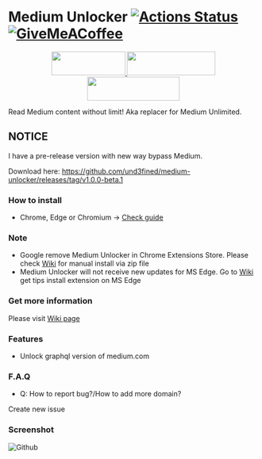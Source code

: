 # Medium Unlocker [![Actions Status](https://github.com/und3fined/medium-unlocker/workflows/build/badge.svg)](https://github.com/und3fined/medium-unlocker/actions)  [![GiveMeACoffee](https://img.shields.io/badge/Give%20Me%20a%20Coffee!-Paypal-blue)](https://paypal.me/und3fined)

<p align="center">
  <a href="https://storage.und3fy.dev/medium_unlocker-0.1.46.xpi" target="_blank">
    <img width="149" height="48" src="https://github.com/und3fined/medium-unlocker/blob/main/badges/Firefox.png?raw=true">
  </a>
  <a href="https://github.com/und3fined/medium-unlocker/wiki/Install-extension-for-Chromium-(base)-browser" target="_blank">
    <img width="178" height="48" src="https://github.com/und3fined/medium-unlocker/blob/main/badges/Chrome.png?raw=true">
  </a>
  <a href="https://github.com/und3fined/medium-unlocker/wiki/Install-extension-for-Chromium-(base)-browser#install-extension-for-ms-edge" target="_blank">
    <img width="186" height="48" src="https://github.com/und3fined/medium-unlocker/blob/main/badges/Edge.png?raw=true">
  </a>
</p>

Read Medium content without limit! Aka replacer for Medium Unlimited.

## NOTICE

I have a pre-release version with new way bypass Medium.

Download here: https://github.com/und3fined/medium-unlocker/releases/tag/v1.0.0-beta.1

### How to install

- Chrome, Edge or Chromium -> [Check guide](https://github.com/und3fined/medium-unlocker/wiki/Install-extension-for-Chromium-(base)-browser)

### Note

- Google remove Medium Unlocker in Chrome Extensions Store. Please check [Wiki](https://github.com/und3fined/medium-unlocker/wiki) for manual install via zip file
- Medium Unlocker will not receive new updates for MS Edge. Go to [Wiki](https://github.com/und3fined/medium-unlocker/wiki/Install-extension-for-Chromium-(base)-browser#install-extension-for-ms-edge) get tips install extension on MS Edge

### Get more information

Please visit [Wiki page](https://github.com/und3fined/medium-unlocker/wiki)

### Features

- Unlock graphql version of medium.com

### F.A.Q

- Q: How to report bug?/How to add more domain?

Create new issue


### Screenshot

![Github](https://user-images.githubusercontent.com/2163878/147834338-dc43fa34-a850-4e28-9b6b-c9c28bc8bfdf.png)
